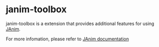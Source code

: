 # janim-toolbox

janim-toolbox is a extension that provides additional features for using [JAnim](https://github.com/jkjkil4/JAnim).

For more infomation, please refer to [JAnim documentation](https://janim.readthedocs.io/zh-cn/latest/tutorial/get_started.html#realtime-preview)
